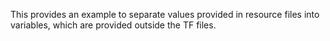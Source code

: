 This provides an example to separate values provided in resource files into variables, which are provided outside the TF files.
